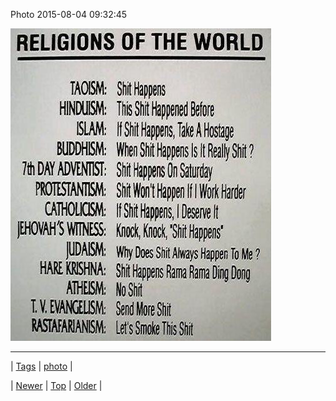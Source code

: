 <!--
title: Photo 2015-08-04 09
date: 2020-06-28T15:27:00.087Z
tags: photo
-->


Photo 2015-08-04 09:32:45

![](125832956731-0.jpg)

<!--BOTTOM-POST-NAVIGATION-->
---

| [Tags](tags.md) | [photo](tag-photo.md) |

| [Newer](125831540469.md) | [Top](index.md) | [Older](125954022864.md) |